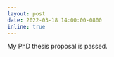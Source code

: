 ```yaml
---
layout: post
date: 2022-03-18 14:00:00-0800
inline: true
---
```


My PhD thesis proposal is passed.
